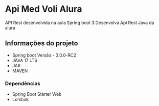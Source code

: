 # Api Med Voli Alura
API Rest desenvolvida na aula Spring boot 3 Desenvolva Api Rest Java da alura


## Informações do projeto
* Spring boot Versão - 3.0.0-RC2
* JAVA 17 LTS
* JAR
* MAVEN

### Dependências
* Spring Boot Starter Web
* Lombok
